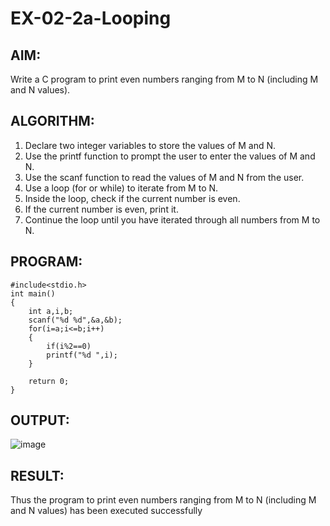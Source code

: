 # EX-02-2a-Looping
## AIM:
Write a C program to print  even numbers ranging from M to N (including M and N values).
## ALGORITHM:
1. Declare two integer variables to store the values of M and N.
2. Use the printf function to prompt the user to enter the values of M and N.
3. Use the scanf function to read the values of M and N from the user.
4. Use a loop (for or while) to iterate from M to N.
5. Inside the loop, check if the current number is even.
6. If the current number is even, print it.
7. Continue the loop until you have iterated through all numbers from M to N.
## PROGRAM:
```
#include<stdio.h>
int main()
{
    int a,i,b;
    scanf("%d %d",&a,&b);
    for(i=a;i<=b;i++)
    {
        if(i%2==0)
        printf("%d ",i);
    }
 
    return 0;
}
```
## OUTPUT:
![image](https://github.com/Yogabharathi3/EX-02-2a-Looping/assets/118899387/65f8dd73-a4fa-4538-9cf6-ed8dfc7ba009)

## RESULT:
Thus the program to print  even numbers ranging from M to N (including M and N values) has been executed successfully

